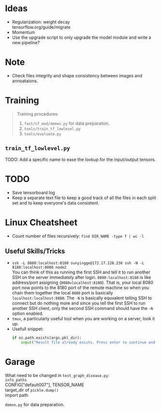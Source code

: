 # Ideas
* Regularization: weight decay  
tensorflow.org/guide/migrate
* Momentum
* Use the upgrade script to only upgrade the model module and write a new pipeline?

# Note
* Check files integrity and shape consistency between images and annoataions.

# Training
> Training procedures:  
> 1. `fast/cf_mod/demon.py` for data preparation.
> 2. `tools/train_tf_lowlevel.py`
> 3. `tools/evaluate.py`
## `train_tf_lowlevel.py`
TODO: Add a specific name to ease the lookup for the input/output tensors.

# TODO
* Save tensorboard log
* Keep a separate text file to keep a good track of all the files in each split set and to keep everyone's data consistent.

# Linux Cheatsheet
* Count number of files recursively: `find DIR_NAME -type f | wc -l`

## Useful Skills/Tricks
* `ssh -L 8080:localhost:8180 sunyingge@172.17.128.236 ssh -N -L 8180:localhost:8080 node2`  
You can think of this as running the first SSH and tell it to run another SSH on the server immediately after login. `8080:localhost:8180` is like address/port assigning (`8080=localhost:8180`). That is, your local 8080 port now points to the 8180 port of the remote machine so when you chain them together the local `8080` port is basically `localhost:localhost:8080`. The `-N` is basically equvalent telling SSH to connect but do nothing more and since you tell the first SSH to run another SSH client, only the second SSH command should have the `-N` option enabled.
* `tmux`, a particularly useful tool when you are working on a server, look it up.
* Usefull snippet:  
    ```python
    if os.path.exists(args.pkl_dir):
        input("Result file already exists. Press enter to continue and overwrite it...")
    ```

# Garage
What need to be changed in `test_graph_disease.py`:  
`info_paths`  
CONFIG["default007"], TENSOR_NAME  
target_dir of `pickle.dump()`  
import path

`demon.py` for data preparation.